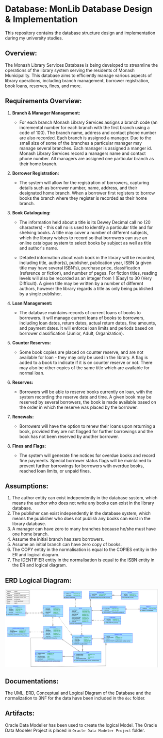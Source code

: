# Database: MonLib Database Design & Implementation

This repository contains the database structure design and implementation during my university studies. 

## Overview: 

The Monash Library Services Database is being developed to streamline the operations of the library system serving the residents of Monash Municipality. This database aims to efficiently manage various aspects of library operations, including branch management, borrower registration, book loans, reserves, fines, and more. 

## Requirements Overview:

1. **Branch & Manager Management:** 
   - For each branch Monash Library Services assigns a branch code (an incremental number for each branch with the first branch using a code of 100). The branch name, address and contact phone number are also recorded. Each branch is assigned a manager. Due to the small size of some of the branches a particular manager may manage several branches. Each manager is assigned a manger id. Monash Library Services record a managers name and contact phone number. All managers are assigned one particular branch as their home branch.

2. **Borrower Registration:** 
   - The system will allow for the registration of borrowers, capturing details such as borrower number, name, address, and their designated home branch. When a borrower first registers to borrow books the branch where they register is recorded as their home branch.

4. **Book Cataloguing:** 
   - The information held about a title is its Dewey Decimal call no (20 characters) - this call no is used
   to identify a particular title and for shelving books. A title may cover a number of different subjects, which the library wishes to record so that borrowers can use an online catalogue system to select books by subject as well as title and
   author's name.   

   - Detailed information about each book in the library will be recorded, including title, author(s), publisher, publication year, ISBN (a given title may have several ISBN's), purchase price, classification (reference or fiction), and number of pages. For fiction titles, reading levels will also be recorded  as an integer from 1 (Easy) to 30 (Very Difficult). A given title may be written by a number of different authors, however the library regards a title as only being published by a single publisher. 


5. **Loan Management:** 
   - The database maintains records of current loans of books to borrowers. It will manage current loans of books to borrowers, including loan dates, return dates, actual return dates, fine amounts, and payment dates. It will enforce loan limits and periods based on borrower classification (Junior, Adult, Organization).

6. **Counter Reserves:** 
   - Some book copies are placed on counter reserve, and are not available for loan - they may only be used in the library. A flag is added to a book to indicate if it is on counter reserve or not. There may also be other copies of the same title which are available for normal loan.


7. **Reserves:** 
   - Borrowers will be able to reserve books currently on loan, with the system recording the reserve date and time. A given book may be reserved by several borrowers, the book is made available based on the order in which the reserve was placed by the borrower.


7. **Renewals:** 
   - Borrowers will have the option to renew their loans upon returning a book, provided they are not flagged for further borrowings and the book has not been reserved by another borrower.

8. **Fines and Flags:** 
   - The system will generate fine notices for overdue books and record fine payments. Special borrower status flags will be maintained to prevent further borrowings for borrowers with overdue books, reached loan limits, or unpaid fines.



## Assumptions:
1. The author entity can exist independently in the database system, which means the
author who does not write any books can exist in the library database.
2. The publisher can exist independently in the database system, which means the
publisher who does not publish any books can exist in the library database.
3. A manager can have zero to many branches because he/she must have one home
branch.
4. Assume the initial branch has zero borrowers.
5. Assume an initial branch can have zero copy of books.
6. The COPY entity in the normalisation is equal to the COPIES entity in the ER and logical
diagram.
7. The IDENTIFIER entity in the normalisation is equal to the ISBN entity in the ER and
logical diagram.


## ERD Logical Diagram:
![MonLib ERD Logical Diagram](./doc/monlib_logical_image.png "MonLib ERD Logical Diagram")



## Documentations:
The UML, ERD, Conceptual and Logical Diagram of the Database and the normalization to 3NF for the data have been included in the `doc` folder.


## Artifacts:
Oracle Data Modeller has been used to create the logical Model. The Oracle Data Modeler Project is placed in `Oracle Data Modeler Project` folder.




